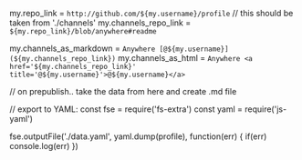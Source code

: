 my.repo_link = `http://github.com/${my.username}/profile` // this should be taken from './channels'
my.channels_repo_link = `${my.repo_link}/blob/anywhere#readme`

my.channels_as_markdown = `Anywhere [@${my.username}](${my.channels_repo_link})`
my.channels_as_html = `Anywhere <a href='${my.channels_repo_link}' title='@${my.username}'>@${my.username}</a>`

// on prepublish.. take the data from here and create .md file


// export to YAML:
const fse = require('fs-extra')
const yaml = require('js-yaml')

fse.outputFile('./data.yaml', yaml.dump(profile), function(err) {
  if(err) console.log(err)
})